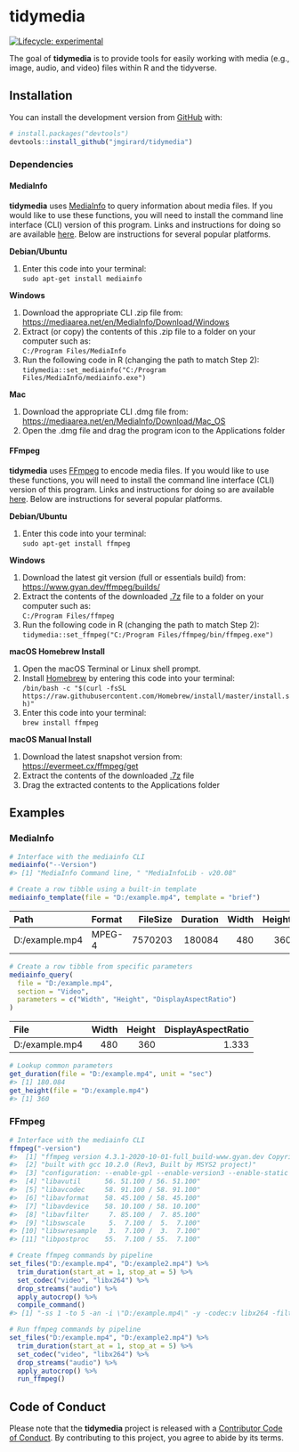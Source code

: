 
<!-- README.md is generated from README.Rmd. Please edit that file -->

# tidymedia

<!-- badges: start -->

[![Lifecycle:
experimental](https://img.shields.io/badge/lifecycle-experimental-orange.svg)](https://www.tidyverse.org/lifecycle/#experimental)
<!-- badges: end -->

The goal of **tidymedia** is to provide tools for easily working with
media (e.g., image, audio, and video) files within R and the tidyverse.

## Installation

You can install the development version from
[GitHub](https://github.com/) with:

``` r
# install.packages("devtools")
devtools::install_github("jmgirard/tidymedia")
```

### Dependencies

#### MediaInfo

**tidymedia** uses [MediaInfo](https://mediaarea.net/en/MediaInfo) to
query information about media files. If you would like to use these
functions, you will need to install the command line interface (CLI)
version of this program. Links and instructions for doing so are
available [here](https://mediaarea.net/en/MediaInfo/Download). Below are
instructions for several popular platforms.

**Debian/Ubuntu**

1.  Enter this code into your terminal:<br />`sudo apt-get install
    mediainfo`

**Windows**

1.  Download the appropriate CLI .zip file
    from:<br /><https://mediaarea.net/en/MediaInfo/Download/Windows>
2.  Extract (or copy) the contents of this .zip file to a folder on your
    computer such as:<br />`C:/Program Files/MediaInfo`
3.  Run the following code in R (changing the path to match Step
    2):<br /> `tidymedia::set_mediainfo("C:/Program
    Files/MediaInfo/mediainfo.exe")`

**Mac**

1.  Download the appropriate CLI .dmg file
    from:<br /><https://mediaarea.net/en/MediaInfo/Download/Mac_OS>
2.  Open the .dmg file and drag the program icon to the Applications
    folder

#### FFmpeg

**tidymedia** uses [FFmpeg](https://ffmpeg.org/) to encode media files.
If you would like to use these functions, you will need to install the
command line interface (CLI) version of this program. Links and
instructions for doing so are available
[here](https://ffmpeg.org/download.html). Below are instructions for
several popular platforms.

**Debian/Ubuntu**

1.  Enter this code into your terminal:<br />`sudo apt-get install
    ffmpeg`

**Windows**

1.  Download the latest git version (full or essentials build)
    from:<br /> <https://www.gyan.dev/ffmpeg/builds/>
2.  Extract the contents of the downloaded [.7z](https://www.7-zip.org/)
    file to a folder on your computer such as:<br />`C:/Program
    Files/ffmpeg`
3.  Run the following code in R (changing the path to match Step
    2):<br />`tidymedia::set_ffmpeg("C:/Program
    Files/ffmpeg/bin/ffmpeg.exe")`

**macOS Homebrew Install**

1.  Open the macOS Terminal or Linux shell prompt.
2.  Install [Homebrew](https://brew.sh/) by entering this code into your
    terminal:<br />`/bin/bash -c "$(curl -fsSL
    https://raw.githubusercontent.com/Homebrew/install/master/install.sh)"`
3.  Enter this code into your terminal:<br />`brew install ffmpeg`

**macOS Manual Install**

1.  Download the latest snapshot version
    from:<br /><https://evermeet.cx/ffmpeg/get>
2.  Extract the contents of the downloaded [.7z](https://www.7-zip.org/)
    file
3.  Drag the extracted contents to the Applications folder

## Examples

### MediaInfo

``` r
# Interface with the mediainfo CLI
mediainfo("--Version")
#> [1] "MediaInfo Command line, " "MediaInfoLib - v20.08"
```

``` r
# Create a row tibble using a built-in template
mediainfo_template(file = "D:/example.mp4", template = "brief")
```

| Path           | Format | FileSize | Duration | Width | Height | FrameRate | VideoBitRate | Channels | SamplingRate | AudioBitRate |
| :------------- | :----- | -------: | -------: | ----: | -----: | --------: | -----------: | -------: | -----------: | -----------: |
| D:/example.mp4 | MPEG-4 |  7570203 |   180084 |   480 |    360 |        30 |       199653 |        2 |        44100 |       128007 |

``` r
# Create a row tibble from specific parameters
mediainfo_query(
  file = "D:/example.mp4", 
  section = "Video", 
  parameters = c("Width", "Height", "DisplayAspectRatio")
)
```

| File           | Width | Height | DisplayAspectRatio |
| :------------- | ----: | -----: | -----------------: |
| D:/example.mp4 |   480 |    360 |              1.333 |

``` r
# Lookup common parameters
get_duration(file = "D:/example.mp4", unit = "sec")
#> [1] 180.084
get_height(file = "D:/example.mp4")
#> [1] 360
```

### FFmpeg

``` r
# Interface with the mediainfo CLI
ffmpeg("-version")
#>  [1] "ffmpeg version 4.3.1-2020-10-01-full_build-www.gyan.dev Copyright (c) 2000-2020 the FFmpeg developers"                                                                                                                                                                                                                                                                                                                                                                                                                                                                                                                                                                                                                                                                                                                                                                                                                                                                                                                                                                                                                                                                                                                                                                                 
#>  [2] "built with gcc 10.2.0 (Rev3, Built by MSYS2 project)"                                                                                                                                                                                                                                                                                                                                                                                                                                                                                                                                                                                                                                                                                                                                                                                                                                                                                                                                                                                                                                                                                                                                                                                                                                  
#>  [3] "configuration: --enable-gpl --enable-version3 --enable-static --disable-w32threads --disable-autodetect --enable-fontconfig --enable-iconv --enable-gnutls --enable-libxml2 --enable-gmp --enable-lzma --enable-libsnappy --enable-zlib --enable-libsrt --enable-libssh --enable-libzmq --enable-avisynth --enable-libbluray --enable-libcaca --enable-sdl2 --enable-libdav1d --enable-libzvbi --enable-librav1e --enable-libwebp --enable-libx264 --enable-libx265 --enable-libxvid --enable-libaom --enable-libopenjpeg --enable-libvpx --enable-libass --enable-frei0r --enable-libfreetype --enable-libfribidi --enable-libvidstab --enable-libvmaf --enable-libzimg --enable-amf --enable-cuda-llvm --enable-cuvid --enable-ffnvcodec --enable-nvdec --enable-nvenc --enable-d3d11va --enable-dxva2 --enable-libmfx --enable-libcdio --enable-libgme --enable-libmodplug --enable-libopenmpt --enable-libopencore-amrwb --enable-libmp3lame --enable-libshine --enable-libtheora --enable-libtwolame --enable-libvo-amrwbenc --enable-libilbc --enable-libgsm --enable-libopencore-amrnb --enable-libopus --enable-libspeex --enable-libvorbis --enable-ladspa --enable-libbs2b --enable-libflite --enable-libmysofa --enable-librubberband --enable-libsoxr --enable-chromaprint"
#>  [4] "libavutil      56. 51.100 / 56. 51.100"                                                                                                                                                                                                                                                                                                                                                                                                                                                                                                                                                                                                                                                                                                                                                                                                                                                                                                                                                                                                                                                                                                                                                                                                                                                
#>  [5] "libavcodec     58. 91.100 / 58. 91.100"                                                                                                                                                                                                                                                                                                                                                                                                                                                                                                                                                                                                                                                                                                                                                                                                                                                                                                                                                                                                                                                                                                                                                                                                                                                
#>  [6] "libavformat    58. 45.100 / 58. 45.100"                                                                                                                                                                                                                                                                                                                                                                                                                                                                                                                                                                                                                                                                                                                                                                                                                                                                                                                                                                                                                                                                                                                                                                                                                                                
#>  [7] "libavdevice    58. 10.100 / 58. 10.100"                                                                                                                                                                                                                                                                                                                                                                                                                                                                                                                                                                                                                                                                                                                                                                                                                                                                                                                                                                                                                                                                                                                                                                                                                                                
#>  [8] "libavfilter     7. 85.100 /  7. 85.100"                                                                                                                                                                                                                                                                                                                                                                                                                                                                                                                                                                                                                                                                                                                                                                                                                                                                                                                                                                                                                                                                                                                                                                                                                                                
#>  [9] "libswscale      5.  7.100 /  5.  7.100"                                                                                                                                                                                                                                                                                                                                                                                                                                                                                                                                                                                                                                                                                                                                                                                                                                                                                                                                                                                                                                                                                                                                                                                                                                                
#> [10] "libswresample   3.  7.100 /  3.  7.100"                                                                                                                                                                                                                                                                                                                                                                                                                                                                                                                                                                                                                                                                                                                                                                                                                                                                                                                                                                                                                                                                                                                                                                                                                                                
#> [11] "libpostproc    55.  7.100 / 55.  7.100"
```

``` r
# Create ffmpeg commands by pipeline
set_files("D:/example.mp4", "D:/example2.mp4") %>% 
  trim_duration(start_at = 1, stop_at = 5) %>% 
  set_codec("video", "libx264") %>%
  drop_streams("audio") %>% 
  apply_autocrop() %>% 
  compile_command()
#> [1] "-ss 1 -to 5 -an -i \"D:/example.mp4\" -y -codec:v libx264 -filter:v \"cropdetect=limit=24:round=16:reset=0\" \"D:/example2.mp4\""
```

``` r
# Run ffmpeg commands by pipeline
set_files("D:/example.mp4", "D:/example2.mp4") %>% 
  trim_duration(start_at = 1, stop_at = 5) %>% 
  set_codec("video", "libx264") %>%
  drop_streams("audio") %>% 
  apply_autocrop() %>% 
  run_ffmpeg()
```

## Code of Conduct

Please note that the **tidymedia** project is released with a
[Contributor Code of
Conduct](https://contributor-covenant.org/version/2/0/CODE_OF_CONDUCT.html).
By contributing to this project, you agree to abide by its terms.
